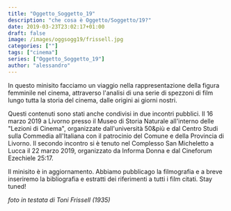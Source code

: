 ```yaml
---
title: "Oggetto_Soggetto_19"
description: "che cosa è Oggetto/Soggetto/19?"
date: 2019-03-23T23:02:17+01:00
draft: false
image: /images/oggsogg19/frissell.jpg
categories: [""]
tags: ["cinema"]
series: ["Oggetto_Soggetto_19"]
author: "alessandro"
---
```


In questo minisito facciamo un viaggio nella rappresentazione della figura femminile nel cinema, attraverso l'analisi di una serie di spezzoni di film lungo tutta la storia del cinema, dalle origini ai giorni nostri.

Questi contenuti sono stati anche condivisi in due incontri pubblici. Il 16 marzo 2019 a Livorno presso il Museo di Storia Naturale all'interno delle "Lezioni di Cinema", organizzate dall'università 50&più e dal Centro Studi sulla Commedia all'Italiana con il patrocinio del Comune e della Provincia di Livorno.
Il secondo incontro si è tenuto nel Complesso San Micheletto a Lucca il 22 marzo 2019, organizzato da Informa Donna e dal Cineforum Ezechiele 25:17.

Il minisito è in aggiornamento. Abbiamo pubblicago la filmografia e a breve inseriremo la bibliografia e estratti dei riferimenti a tutti i film citati. Stay tuned!

_foto in testata di Toni Frissell (1935)_
